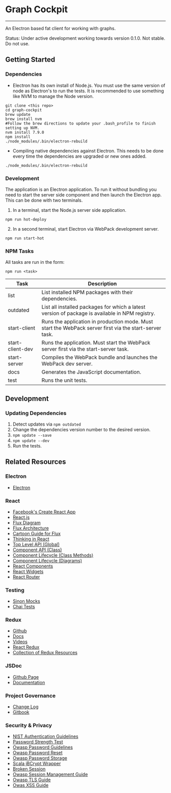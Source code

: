 # Graph Cockpit
- - -
An Electron based fat client for working with graphs.

Status: Under active development working towards version 0.1.0. Not stable. Do not use.

## Getting Started
### Dependencies
* Electron has its own install of Node.js. You must use the same version of node
  as Electron's to run the tests. It is recommended to use something like NVM
  to manage the Node version.
```shell
git clone <this repo>
cd graph-cockpit
brew update
brew install nvm
#Follow the brew directions to update your .bash_profile to finish setting up NVM.
nvm install 7.9.0
npm install
./node_modules/.bin/electron-rebuild
```
* Compiling native dependencies against Electron. This needs to be done every
  time the dependencies are upgraded or new ones added.
```shell
./node_modules/.bin/electron-rebuild
```

### Development
The application is an Electron application. To run it without bundling you
need to start the server side component and then launch the Electron app.
This can be done with two terminals.
1. In a terminal, start the Node.js server side application.
  ```shell
  npm run hot-deploy
  ```
2. In a second terminal, start Electron via WebPack development server.
  ```shell
  npm run start-hot
  ```

### NPM Tasks
All tasks are run in the form:
```shell
npm run <task>
```  

| Task             | Description                                                                                             |
|------------------|---------------------------------------------------------------------------------------------------------|
| list             | List installed NPM packages with their dependencies.                                                    |
| outdated         | List all installed packages for which a latest version of package is available in NPM registry.         |
| start-client     | Runs the application in production mode. Must start the WebPack server first via the start-server task. |
| start-client-dev | Runs the application. Must start the WebPack server first via the start-server task.                    |
| start-server     | Compiles the WebPack bundle and launches the WebPack dev server.                                        |
| docs             | Generates the JavaScript documentation.                                                                 |
| test             | Runs the unit tests.                                                                                    |

## Development
### Updating Dependencies
1. Detect updates via `npm outdated`
2. Change the dependencies version number to the desired version.
3. `npm update --save`
4. `npm update --dev`
5. Run the tests.

## Related Resources
### Electron
* [Electron](http://electron.atom.io)

### React
* [Facebook's Create React App](https://github.com/facebookincubator/create-react-app)
* [React.js](https://facebook.github.io/react/index.html)
* [Flux Diagram](https://github.com/facebook/flux)
* [Flux Architecture](https://facebook.github.io/flux/docs/overview.html)
* [Cartoon Guide for Flux](https://medium.com/code-cartoons/a-cartoon-guide-to-flux-6157355ab207)
* [Thinking in React](http://facebook.github.io/react/docs/thinking-in-react.html)
* [Top Level API (Global)](https://facebook.github.io/react/docs/top-level-api.html)
* [Component API (Class)](https://facebook.github.io/react/docs/component-api.html)
* [Component Lifecycle (Class Methods)](https://facebook.github.io/react/docs/component-specs.html)
* [Component Lifecycle (Diagrams)](http://javascript.tutorialhorizon.com/2014/09/13/execution-sequence-of-a-react-components-lifecycle-methods/)
* [React Components](http://react-components.com/)
* [React Widgets](https://github.com/jquense/react-widgets)
* [React Router](https://github.com/reactjs/react-router)

### Testing
* [Sinon Mocks](http://sinonjs.org/)
* [Chai Tests](http://chaijs.com/)

### Redux
* [Github](https://github.com/reactjs/redux)
* [Docs](http://redux.js.org/)
* [Videos](https://egghead.io/series/getting-started-with-redux)
* [React Redux](https://github.com/reactjs/react-redux)
* [Collection of Redux Resources](https://github.com/xgrommx/awesome-redux)

### JSDoc
* [Github Page](https://github.com/jsdoc3/jsdoc)
* [Documentation](http://usejsdoc.org)

### Project Governance
* [Change Log](http://keepachangelog.com/)
* [Gitbook](https://github.com/GitbookIO/gitbook)

### Security & Privacy
* [NIST Authentication Guidelines](https://pages.nist.gov/800-63-3/)
* [Password Strength Test](https://github.com/nowsecure/owasp-password-strength-test)
* [Owasp Password Guidelines](https://www.owasp.org/index.php/Authentication_Cheat_Sheet#Implement_Proper_Password_Strength_Controls)
* [Owasp Password Reset](https://www.owasp.org/index.php/Forgot_Password_Cheat_Sheet)
* [Owasp Password Storage](https://www.owasp.org/index.php/Password_Storage_Cheat_Sheet)
* [Scala jBCrypt Wrapper](https://github.com/t3hnar/scala-bcrypt)
* [Broken Session](https://www.owasp.org/index.php/Top_10_2013-A2-Broken_Authentication_and_Session_Management)
* [Owasp Session Management Guide](https://www.owasp.org/index.php/Session_Management_Cheat_Sheet)
* [Owasp TLS Guide](https://www.owasp.org/index.php/Transport_Layer_Protection_Cheat_Sheet)
* [Owas XSS Guide](https://www.owasp.org/index.php/XSS_(Cross_Site_Scripting)_Prevention_Cheat_Sheet)
